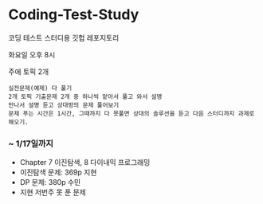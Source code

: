 # Coding-Test-Study
코딩 테스트 스터디용 깃헙 레포지토리

화요일 오후 8시

주에 토픽 2개

	실전문제(예제) 다 풀기
	2개 토픽 기출문제 2개 중 하나씩 맡아서 풀고 와서 설명
	만나서 설명 듣고 상대방의 문제 풀어보기 
	문제 푸는 시간은 1시간, 그때까지 다 못풀면 상대의 솔루션을 듣고 다음 스터디까지 과제로 해오기.
	
### ~ 1/17일까지
- Chapter 7 이진탐색, 8 다이내믹 프로그래밍
- 이진탐색 문제: 369p 지현
- DP 문제: 380p 수민
- 지현 저번주 못 푼 문제 
